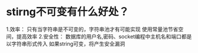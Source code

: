 # stirng不可变有什么好处？

1.效率：
    只有当字符串是不可变的，字符串池才有可能实现
    使用常量池节省空间，提高效率
2.安全性：
    数据库的用户名,密码、socket编程中主机名和端口都是以字符串形式传入
    如果string可变，将产生安全漏洞